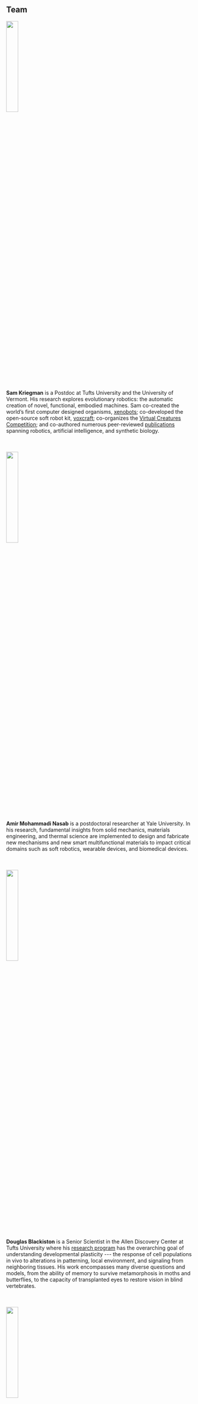 ## Team

<img src="https://cdorgs.github.io/img/sam.jpg" width="25%">


**Sam Kriegman** is a Postdoc at Tufts University and the University of Vermont. 
His research explores evolutionary robotics: the automatic creation of novel, functional, embodied machines.
Sam 
co-created the world’s first computer designed organisms, [xenobots](https://cdorgs.github.io/);
co-developed the open-source soft robot kit, [voxcraft](https://voxcraft.github.io/);
co-organizes the [Virtual Creatures Competition](https://virtualcreatures.github.io/); 
and co-authored numerous peer-reviewed [publications](https://scholar.google.com/citations?user=DCIwaLwAAAAJ) spanning robotics, artificial intelligence, and synthetic biology.
<br><br><br>


<img src="https://voxcraft.github.io/img/amir.jpg" width="25%">

**Amir Mohammadi Nasab**
is a postdoctoral researcher at Yale University. In his research, fundamental insights from solid mechanics, materials engineering, and thermal science are implemented to design and fabricate new mechanisms and new smart multifunctional materials to impact critical domains such as soft robotics, wearable devices, and biomedical devices.
<br><br><br>


<img src="https://cdorgs.github.io/img/doug.jpg" width="25%">

**Douglas Blackiston** is a Senior Scientist in the Allen Discovery Center at Tufts University where his [research program](https://douglas-blackiston.weebly.com/) has the overarching goal of understanding developmental plasticity --- the response of cell populations in vivo to alterations in patterning, local environment, and signaling from neighboring tissues.  His work encompasses many diverse questions and models, from the ability of memory to survive metamorphosis in moths and butterflies, to the capacity of transplanted eyes to restore vision in blind vertebrates.
<br><br><br>

<img src="https://voxcraft.github.io/img/hannah.jpg" width="25%">

**Hannah Steele** 
is a student at Yale University who aims to become a mechanical engineer with a PhD focusing on sustainable design, with the eventual goal of working in the space industry.
<br><br><br>


<img src="https://cdorgs.github.io/img/mike.jpg" width="40%">

**Michael Levin** is the Vannevar Bush Professor of Biology at Tufts University, and the director of the [Allen Discovery Center at Tufts](https://allencenter.tufts.edu/). His work uses developmental biophysics, cognitive science, and computational modeling approaches to understand tissue plasticity, especially focused on bioelectrical information processing in non-neural cell networks. Working at the intersection of regenerative biology and basal cognition, his group seeks to develop new applications in birth defects, regeneration, cancer, and synthetic morphology by learning how cell collectives make morphological decisions and cracking that code to motivate them toward desired anatomical outcomes.
<br><br><br>

<img src="https://voxcraft.github.io/img/rebecca.jpg" width="25%">

**Rebecca Kramer-Bottiglio** 
is the John J. Lee Assistant Professor of Mechanical Engineering and Materials Science at Yale University. Working at the intersection of materials, manufacturing, and robotics, her group is deriving new multifunctional materials that will allow next-generation robots to adapt their morphology and behavior to changing tasks and environments. She is the recipient of the NSF CAREER Award, the NASA Early Career Faculty Award, the AFOSR Young Investigator Award, and the ONR Young Investigator Award. She was named to Forbes' 30 under 30 list for her approach to manufacturing liquid metals through printable dispersions and scalable sintering methods, and she received the PECASE award for her development of robotic skins that turn inanimate objects into multifunctional robots.
<br><br><br>


<img src="https://cdorgs.github.io/img/josh.jpg" width="25%">

**Josh Bongard** is the Veinott Professor of Computer Science at the University of Vermont and the director of the [Morphology, Evolution & Cognition Laboratory](https://www.meclab.org/). His work involves computational approaches to the automated design and manufacture of soft-, evolved-, and crowdsourced robots, as well as living systems. A PECASE, TR35, and Microsoft New Faculty Fellow award recipient, he has received funding from NSF, NASA, DARPA, the U.S. Army Research Office and the Sloan Foundation. He is the author of the book How The Body Shapes the Way We Think. He runs an evolutionary robotics MOOC through [reddit.com](https://www.reddit.com/r/ludobots/wiki/index#welcome) and a robotics outreach program, Twitch Plays Robotics.
<br><br><br>

